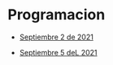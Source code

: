 # Programacion

- [Septiembre 2 de 2021](septiembre-2-2021)

- [Septiembre 5 deL 2021](septiembre-5-2021)
